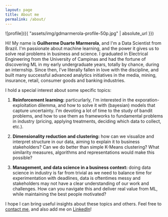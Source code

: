 ```yaml
---
layout: page
title: About me
permalink: /about/
---
```


<!--- (<img align="center" src="https://github.com/gdmarmerola/gdmarmerola.github.io/blob/master/assets/img/gdmarmerola-profile.jpg" width="150"> -->

![profile]({{ "assets/img/gdmarmerola-profile-50p.jpg" | absolute_url }})
 
Hi! My name is **Guilherme Duarte Marmerola**, and I'm a Data Scientist from Brazil. I'm passionate about machine learning, and the power it gives us to solve real problems in business and science. I graduated in Electrical Engineering from the University of Campinas and had the fortune of discovering ML in my early undergraduate years, totally by chance, during an internship. Since then, I’ve literally fallen in love with the discipline, and built many successful advanced analytics initiatives in the media, mining, insurance, retail, consumer goods and banking industries.

I hold a special interest about some specific topics:

1. **Reinforcement learning:** particurlarly, I'm interested in the exporation-exploitation dilemma, and how to solve it with (bayesian) models that capture uncertainty. I'm devoting a lot of time to the study of bandit problems, and how to use them as frameworks to fundamental problems in industry (pricing, applying treatments, deciding which data to collect, etc.).

2. **Dimensionality reduction and clustering:** how can we visualize and interpret structure in our data, aiming to explain it to business stakeholders? Can we do better than simple K-Means clustering? What similarity measures, algorithms and representations would make this possible?

3. **Management, and data science in a business context:** doing data science in industry is far from trivial as we need to balance time for experimentation with deadlines, data is oftentimes messy and stakeholders may not have a clear understanding of our work and challenges. How can you navigate this and deliver real value from ML, while maintaining the best people motivated?

I hope I can bring useful insights about these topics and others. Feel free to [contact me](https://gdmarmerola.github.io/contact), and also add me on [LinkedIn](https://www.linkedin.com/in/gdmarmerola/)! 
